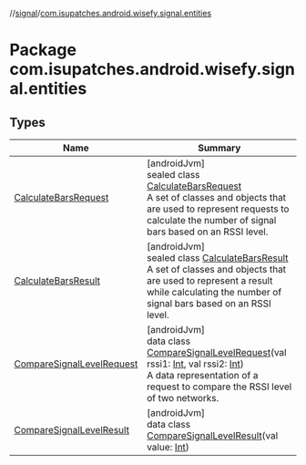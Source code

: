 //[signal](../../index.md)/[com.isupatches.android.wisefy.signal.entities](index.md)

# Package com.isupatches.android.wisefy.signal.entities

## Types

| Name | Summary |
|---|---|
| [CalculateBarsRequest](-calculate-bars-request/index.md) | [androidJvm]<br>sealed class [CalculateBarsRequest](-calculate-bars-request/index.md)<br>A set of classes and objects that are used to represent requests to calculate the number of signal bars based on an RSSI level. |
| [CalculateBarsResult](-calculate-bars-result/index.md) | [androidJvm]<br>sealed class [CalculateBarsResult](-calculate-bars-result/index.md)<br>A set of classes and objects that are used to represent a result while calculating the number of signal bars based on an RSSI level. |
| [CompareSignalLevelRequest](-compare-signal-level-request/index.md) | [androidJvm]<br>data class [CompareSignalLevelRequest](-compare-signal-level-request/index.md)(val rssi1: [Int](https://kotlinlang.org/api/latest/jvm/stdlib/kotlin/-int/index.html), val rssi2: [Int](https://kotlinlang.org/api/latest/jvm/stdlib/kotlin/-int/index.html))<br>A data representation of a request to compare the RSSI level of two networks. |
| [CompareSignalLevelResult](-compare-signal-level-result/index.md) | [androidJvm]<br>data class [CompareSignalLevelResult](-compare-signal-level-result/index.md)(val value: [Int](https://kotlinlang.org/api/latest/jvm/stdlib/kotlin/-int/index.html)) |
